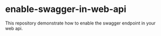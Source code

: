 # enable-swagger-in-web-api
This repository demonstrate how to enable the swagger endpoint in your web api.
